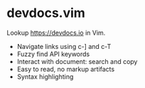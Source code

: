 # devdocs.vim
Lookup  https://devdocs.io in Vim.

- Navigate links using c-] and c-T
- Fuzzy find API keywords
- Interact with document: search and copy
- Easy to read, no markup artifacts
- Syntax highlighting
